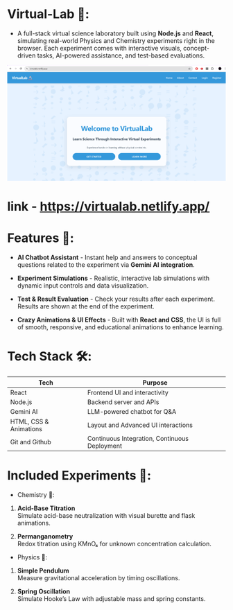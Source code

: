 # Virtual-Lab 🧪:
- A full-stack virtual science laboratory built using **Node.js** and **React**, simulating real-world Physics and Chemistry experiments right in the browser. Each experiment comes with interactive visuals, concept-driven tasks, AI-powered assistance, and test-based evaluations.

![snapshot](image.png)

# link - https://virtualab.netlify.app/

# Features 🚀:
- **AI Chatbot Assistant**  - Instant help and answers to conceptual questions related to the experiment via **Gemini AI integration**.

- **Experiment Simulations** - Realistic, interactive lab simulations with dynamic input controls and data visualization.

- **Test & Result Evaluation** - Check your results after each experiment. Results are shown at the end of the experiment.

- **Crazy Animations & UI Effects** - Built with **React and CSS**, the UI is full of smooth, responsive, and educational animations to enhance learning.

# Tech Stack 🛠️:

| Tech         | Purpose                              |
|--------------|--------------------------------------|
| React        | Frontend UI and interactivity        |
| Node.js      | Backend server and APIs              |
| Gemini AI    | LLM-powered chatbot for Q&A          |
| HTML, CSS & Animations | Layout and Advanced UI interactions         |
| Git and Github | Continuous Integration, Continuous Deployment         |

# Included Experiments 🧪:

- Chemistry 🧫:

1. **Acid-Base Titration**  
   Simulate acid-base neutralization with visual burette and flask animations.

2. **Permanganometry**  
   Redox titration using KMnO₄ for unknown concentration calculation.

- Physics 🔭:

1. **Simple Pendulum**  
   Measure gravitational acceleration by timing oscillations.

2. **Spring Oscillation**  
   Simulate Hooke’s Law with adjustable mass and spring constants.

